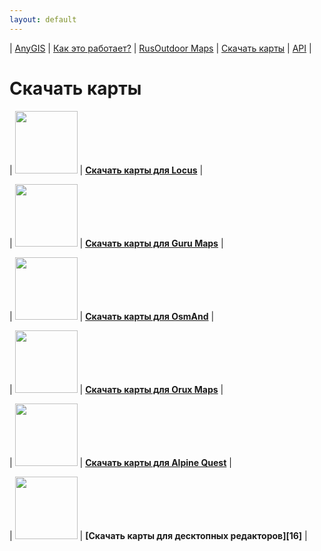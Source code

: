 ```yaml
---
layout: default
---
```


| [AnyGIS][01] | [Как это работает?][02] | [RusOutdoor Maps][03] | [Скачать карты][04] | [API][05] |


[01]: https://anygis.ru/index
[02]: https://anygis.ru/Web/Html/Description_ru
[03]: https://anygis.ru/Web/Html/RusOutdoor_ru
[04]: https://anygis.ru/Web/Html/DownloadPage_ru
[05]: https://anygis.ru/Web/Html/Api_ru



# Скачать карты


| <img src="https://anygis.ru/Web/Img/icon_locus.png" width="100"/> | **[Скачать карты для Locus][11]** |

| <img src="https://anygis.ru/Web/Img/icon_guru.png" width="100"/> | **[Скачать карты для Guru Maps][12]** |

| <img src="https://anygis.ru/Web/Img/icon_osmand.png" width="100"/> | **[Скачать карты для OsmAnd][14]** |

| <img src="https://anygis.ru/Web/Img/icon_orux.png" width="100"/> | **[Скачать карты для Orux Maps][13]** |

| <img src="https://anygis.ru/Web/Img/icon_alpine.png" width="100"/> | **[Скачать карты для Alpine Quest][15]** |

| <img src="https://anygis.ru/Web/Img/icon_desktop.png" width="100"/> | **[Скачать карты для десктопных редакторов][16]** |





[11]: https://anygis.ru/Web/Html/Locus_ru
[12]: https://anygis.ru/Web/Html/Galileo_ru
[13]: https://anygis.ru/Web/Html/Orux_ru
[14]: https://anygis.ru/Web/Html/Osmand_ru
[15]: https://anygis.ru/Web/Html/Alpine_ru
[15]: https://anygis.ru/Web/Html/Desktop_ru



